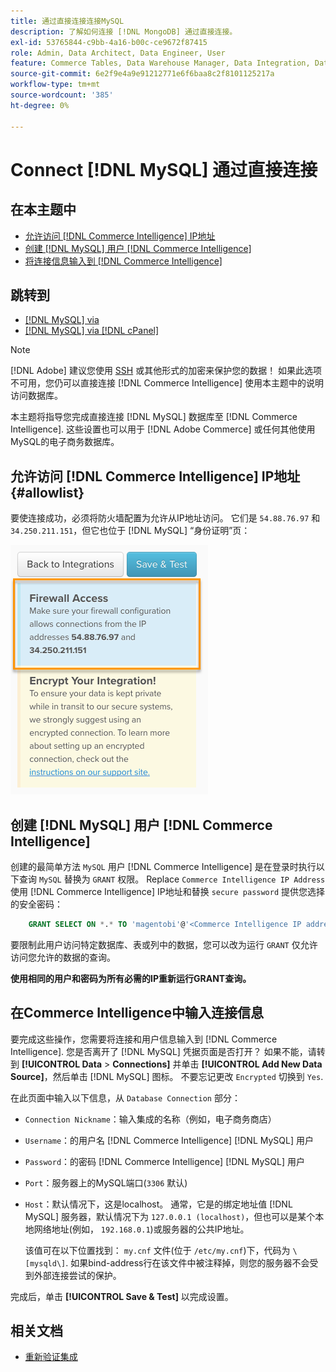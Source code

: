 ```yaml
---
title: 通过直接连接连接MySQL
description: 了解如何连接 [!DNL MongoDB] 通过直接连接。
exl-id: 53765844-c9bb-4a16-b00c-ce9672f87415
role: Admin, Data Architect, Data Engineer, User
feature: Commerce Tables, Data Warehouse Manager, Data Integration, Data Import/Export
source-git-commit: 6e2f9e4a9e91212771e6f6baa8c2f8101125217a
workflow-type: tm+mt
source-wordcount: '385'
ht-degree: 0%

---
```


# Connect [!DNL MySQL] 通过直接连接

## 在本主题中

* [允许访问 [!DNL Commerce Intelligence] IP地址](#allowlist)
* [创建 [!DNL MySQL] 用户 [!DNL Commerce Intelligence]](#steptwo)
* [将连接信息输入到 [!DNL Commerce Intelligence]](#stepthree)

## 跳转到

* [[!DNL MySQL] via ](../integrations/mysql-via-ssh-tunnel.md)
* [[!DNL MySQL] via [!DNL cPanel]](../integrations/mysql-via-cpanel.md)

>[!NOTE]
>
>[!DNL Adobe] 建议您使用 [SSH](../integrations/mysql-via-ssh-tunnel.md) 或其他形式的加密来保护您的数据！ 如果此选项不可用，您仍可以直接连接 [!DNL Commerce Intelligence] 使用本主题中的说明访问数据库。

本主题将指导您完成直接连接 [!DNL MySQL] 数据库至 [!DNL Commerce Intelligence]. 这些设置也可以用于 [!DNL Adobe Commerce] 或任何其他使用MySQL的电子商务数据库。

## 允许访问 [!DNL Commerce Intelligence] IP地址 {#allowlist}

要使连接成功，必须将防火墙配置为允许从IP地址访问。 它们是 `54.88.76.97` 和 `34.250.211.151`，但它也位于 [!DNL MySQL] “身份证明”页：

![MBI_Allow_Access_IPs.png](../../../assets/MBI_allow_access_IPs.png)

## 创建 [!DNL MySQL] 用户 [!DNL Commerce Intelligence]

创建的最简单方法 `MySQL` 用户 [!DNL Commerce Intelligence] 是在登录时执行以下查询 `MySQL` 替换为 `GRANT` 权限。 Replace `Commerce Intelligence IP Address` 使用 [!DNL Commerce Intelligence] IP地址和替换 `secure password` 提供您选择的安全密码：

```sql
    GRANT SELECT ON *.* TO 'magentobi'@'<Commerce Intelligence IP address>' IDENTIFIED BY '<secure password>';
```

要限制此用户访问特定数据库、表或列中的数据，您可以改为运行 `GRANT` 仅允许访问您允许的数据的查询。

**使用相同的用户和密码为所有必需的IP重新运行GRANT查询。**

## 在Commerce Intelligence中输入连接信息

要完成这些操作，您需要将连接和用户信息输入到 [!DNL Commerce Intelligence]. 您是否离开了 [!DNL MySQL] 凭据页面是否打开？ 如果不能，请转到 **[!UICONTROL Data** > **Connections]** 并单击 **[!UICONTROL Add New Data Source]**，然后单击 [!DNL MySQL] 图标。 不要忘记更改 `Encrypted` 切换到 `Yes`.

在此页面中输入以下信息，从 `Database Connection` 部分：

* `Connection Nickname`：输入集成的名称（例如，电子商务商店）
* `Username`：的用户名 [!DNL Commerce Intelligence] [!DNL MySQL] 用户
* `Password`：的密码 [!DNL Commerce Intelligence] [!DNL MySQL] 用户
* `Port`：服务器上的MySQL端口(`3306` 默认)
* `Host`：默认情况下，这是localhost。 通常，它是的绑定地址值 [!DNL MySQL] 服务器，默认情况下为 `127.0.0.1 (localhost)`，但也可以是某个本地网络地址(例如， `192.168.0.1`)或服务器的公共IP地址。

  该值可在以下位置找到： `my.cnf` 文件(位于 `/etc/my.cnf`)下，代码为 `\[mysqld\]`. 如果bind-address行在该文件中被注释掉，则您的服务器不会受到外部连接尝试的保护。

完成后，单击 **[!UICONTROL Save & Test]** 以完成设置。

## 相关文档

* [重新验证集成](https://experienceleague.adobe.com/docs/commerce-knowledge-base/kb/how-to/mbi-reauthenticating-integrations.html)
